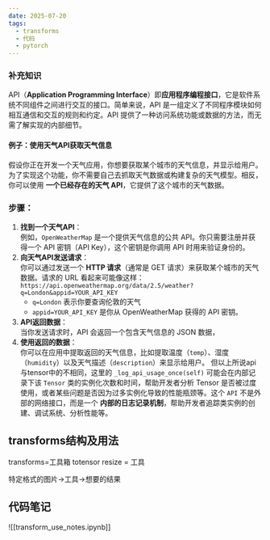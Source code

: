 ```yaml
---
date: 2025-07-20
tags:
  - transforms
  - 代码
  - pytorch
---
```

### 补充知识
API（**Application Programming Interface**）即**应用程序编程接口**，它是软件系统不同组件之间进行交互的接口。简单来说，API 是一组定义了不同程序模块如何相互通信和交互的规则和约定。API 提供了一种访问系统功能或数据的方法，而无需了解实现的内部细节。
#### **例子：使用天气API获取天气信息**
假设你正在开发一个天气应用，你想要获取某个城市的天气信息，并显示给用户。为了实现这个功能，你不需要自己去抓取天气数据或构建复杂的天气模型。相反，你可以使用 **一个已经存在的天气 API**，它提供了这个城市的天气数据。
### **步骤**：
1. **找到一个天气API**：  
    例如，`OpenWeatherMap` 是一个提供天气信息的公共 API。你只需要注册并获得一个 API 密钥（API Key），这个密钥是你调用 API 时用来验证身份的。
2. **向天气API发送请求**：  
    你可以通过发送一个 **HTTP 请求**（通常是 GET 请求）来获取某个城市的天气数据。请求的 URL 看起来可能像这样：
    `https://api.openweathermap.org/data/2.5/weather?q=London&appid=YOUR_API_KEY`
    - `q=London` 表示你要查询伦敦的天气
    - `appid=YOUR_API_KEY` 是你从 OpenWeatherMap 获得的 API 密钥。
3. **API返回数据**：  
    当你发送请求时，API 会返回一个包含天气信息的 JSON 数据，
4. **使用返回的数据**：  
    你可以在应用中提取返回的天气信息，比如提取温度（`temp`）、湿度（`humidity`）以及天气描述（`description`）来显示给用户。
但以上所说api与tensor中的不相同，这里的 `_log_api_usage_once(self)` 可能会在内部记录下该 `Tensor` 类的实例化次数和时间，帮助开发者分析 Tensor 是否被过度使用，或者某些问题是否因为过多实例化导致的性能瓶颈等。这个 `API` 不是外部的网络接口，而是一个 **内部的日志记录机制**，帮助开发者追踪类实例的创建、调试系统、分析性能等。

## transforms结构及用法
transforms=工具箱
totensor resize = 工具

特定格式的图片→工具→想要的结果

## 代码笔记
![[transform_use_notes.ipynb]]
